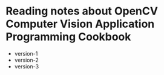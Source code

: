 # Reading notes about OpenCV Computer Vision Application Programming Cookbook

- version-1
- version-2
- version-3
